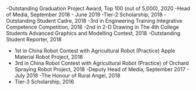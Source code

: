 -Outstanding Graduation Project Award, Top 100  (out of 5,000), 2020
-Head of Media, September 2018 - June 2019
-Tier-2 Scholarship, 2018
-Outstanding Student Cadre, 2018
-3rd in Engineering Training Integrative Competence Competition, 2018
-2nd in 2-D Drawing in The 4th College Students Advanced Graphics and
Modelling Contest, 2018
-Outstanding Student Reporter, 2018
- 1st in China Robot Contest with Agricultural Robot (Practice) Apple Material Robot
Project, 2018
- 3rd in China Robot Contest with Agricultural Robot (Practice) of Orchard Spraying
Robot Project, 2018
-Deputy Head of Media, September 2017 - July 2018
-The Honour of Rural Angel, 2018
- Tier-3 Scholarship, 2016



